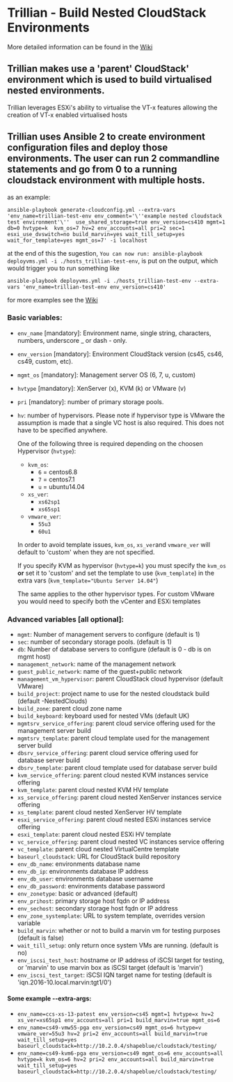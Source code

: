 # Trillian - Build Nested CloudStack Environments

More detailed information can be found in the [Wiki](https://github.com/shapeblue/Trillian/wiki)

## Trillian makes use a 'parent' CloudStack' environment which is used to build virtualised nested environments.

Trillian leverages ESXi's ability to virtualise the VT-x features allowing the creation of VT-x enabled virtualised hosts

## Trillian uses Ansible 2 to create environment configuration files and deploy those environments. The user can run 2 commandline statements and go from 0 to a running cloudstack environment with multiple hosts. 

as an example:
```
ansible-playbook generate-cloudconfig.yml --extra-vars 'env_name=trillian-test-env env_comment='\''example nested cloudstack test environment'\''  use_shared_storage=true env_version=cs410 mgmt=1 db=0 hvtype=k  kvm_os=7 hv=2 env_accounts=all pri=2 sec=1 esxi_use_dvswitch=no build_marvin=yes wait_till_setup=yes wait_for_template=yes mgmt_os=7' -i localhost
```
at the end of this the sugestion, `You can now run: ansible-playbook deployvms.yml -i ./hosts_trillian-test-env`, is put on the output, which would trigger you to run something like
```
ansible-playbook deployvms.yml -i ./hosts_trillian-test-env --extra-vars 'env_name=trillian-test-env env_version=cs410'
```

for more examples see the [Wiki](https://github.com/shapeblue/Trillian/wiki)

### Basic variables:
+ `env_name` [mandatory]: Environment name, single string, characters, numbers, underscore \_ or dash - only.
+ `env_version` [mandatory]: Environment CloudStack version (cs45, cs46, cs49, custom, etc).
+ `mgmt_os` [mandatory]: Management server OS (6, 7, u, custom)
+ `hvtype` [mandatory]: XenServer (x), KVM (k) or VMware (v)
+ `pri` [mandatory]: number of primary storage pools.
+ `hv`: number of hypervisors. Please note if hypervisor type is VMware the assumption is made that a single VC host is also required.                            This does not have to be specified anywhere.

  One of the following three is required depending on the choosen Hypervisor (`hvtype`):
  + `kvm_os`:
    -	`6` = centos6.8
    -	`7` = centos7.1
    -	`u` = ubuntu14.04
  + `xs_ver`:
    -	`xs62sp1`
    -	`xs65sp1`
  + `vmware_ver`:
    -	`55u3`
    -	`60u1`

  In order to avoid template issues, `kvm_os`, `xs_ver`and `vmware_ver` will
  default to 'custom' when they are not specified.

  If you specify KVM as hypervisor (`hvtype=k`) you must specify the `kvm_os`
  **or** set it to 'custom' and set the template to use (`kvm_template`) in the
  extra vars (`kvm_template="Ubuntu Server 14.04"`)

  The same applies to the other hypervisor types. For custom VMware you would
  need to specify both the vCenter and ESXi templates



### Advanced variables [all optional]:
+ `mgmt`: Number of management servers to configure (default is 1)
+ `sec`: number of secondary storage pools. (default is 1)
+ `db`: Number of database servers to configure (default is 0 - db is on mgmt host)
+ `management_network`: name of the management network
+ `guest_public_network`: name of the guest+public network
+ `management_vm_hypervisor`: parent CloudStack cloud hypervisor (default VMware)
+ `build_project`: project name to use for the nested cloudstack build (default <accountname>-NestedClouds)
+ `build_zone`: parent cloud zone name
+ `build_keyboard`: keyboard used for nested VMs (default UK)
+ `mgmtsrv_service_offering`: parent cloud service offering used for the management server build
+ `mgmtsrv_template`: parent cloud template used for the management server build
+ `dbsrv_service_offering`: parent cloud service offering used for database server build
+ `dbsrv_template`: parent cloud template used for database server build
+ `kvm_service_offering`: parent cloud nested KVM instances service offering
+ `kvm_template`: parent cloud nested KVM HV template
+ `xs_service_offering`: parent cloud nested XenServer instances service offering
+ `xs_template`: parent cloud nested XenServer HV template
+ `esxi_service_offering`: parent cloud nested ESXi instances service offering
+ `esxi_template`: parent cloud nested ESXi HV template
+ `vc_service_offering`: parent cloud nested VC instances service offering
+ `vc_template`: parent cloud nested VirtualCentre template
+ `baseurl_cloudstack`: URL for CloudStack build repository
+ `env_db_name`: environments database name
+ `env_db_ip`: environments database IP address
+ `env_db_user`: environments database username
+ `env_db_password`: environments database password
+ `env_zonetype`: basic or advanced (default)
+ `env_prihost`: primary storage host fqdn or IP address
+ `env_sechost`: secondary storage host fqdn or IP address
+ `env_zone_systemplate`: URL to system template, overrides version variable
+ `build_marvin`: whether or not to build a marvin vm for testing purposes (default is false)
+ `wait_till_setup`: only return once system VMs are running. (default is no)
+ `env_iscsi_test_host`: hostname or IP address of iSCSI target for testing, or 'marvin' to use marvin box as iSCSI target (default is 'marvin')
+ `env_iscsi_test_target`: iSCSI IQN target name for testing (default is 'iqn.2016-10.local.marvin:tgt1/0')


#### Some example --extra-args:

* `env_name=ccs-xs-13-patest env_version=cs45 mgmt=1 hvtype=x hv=2 xs_ver=xs65sp1 env_accounts=all pri=1 build_marvin=true mgmt_os=6`
* `env_name=cs49-vmw55-pga env_version=cs49 mgmt_os=6 hvtype=v vmware_ver=55u3 hv=2 pri=2 env_accounts=all build_marvin=true wait_till_setup=yes baseurl_cloudstack=http://10.2.0.4/shapeblue/cloudstack/testing/`
* `env_name=cs49-kvm6-pga env_version=cs49 mgmt_os=6 env_accounts=all hvtype=k kvm_os=6 hv=2 pri=2 env_accounts=all build_marvin=true wait_till_setup=yes baseurl_cloudstack=http://10.2.0.4/shapeblue/cloudstack/testing/`
